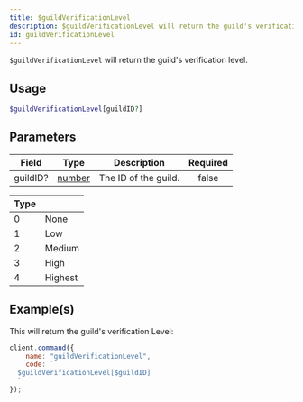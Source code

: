 ```yaml
---
title: $guildVerificationLevel
description: $guildVerificationLevel will return the guild's verification level.
id: guildVerificationLevel
---
```


`$guildVerificationLevel` will return the guild's verification level.

## Usage

```php
$guildVerificationLevel[guildID?]
```

## Parameters

| Field    | Type                                                                                              | Description          | Required |
| -------- | ------------------------------------------------------------------------------------------------- | -------------------- | :------: |
| guildID? | [number](https://developer.mozilla.org/en-US/docs/Web/JavaScript/Reference/Global_Objects/Number) | The ID of the guild. |  false   |

| Type |         |
| ---- | ------- |
| 0    | None    |
| 1    | Low     |
| 2    | Medium  |
| 3    | High    |
| 4    | Highest |

## Example(s)

This will return the guild's verification Level:

```javascript
client.command({
    name: "guildVerificationLevel",
    code: `
  $guildVerificationLevel[$guildID]
  `
});
```
